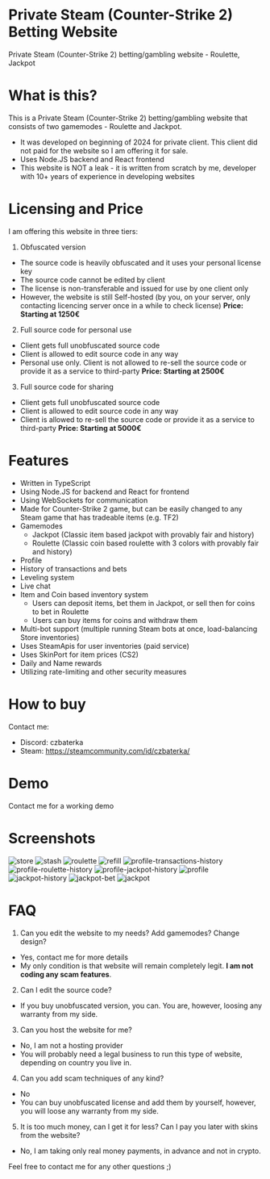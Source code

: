 # Private Steam (Counter-Strike 2) Betting Website
Private Steam (Counter-Strike 2) betting/gambling website - Roulette, Jackpot

# What is this?
This is a Private Steam (Counter-Strike 2) betting/gambling website that consists of two gamemodes - Roulette and Jackpot.
 - It was developed on beginning of 2024 for private client. This client did not paid for the website so I am offering it for sale.
 - Uses Node.JS backend and React frontend
 - This website is NOT a leak - it is written from scratch by me, developer with 10+ years of experience in developing websites

# Licensing and Price
I am offering this website in three tiers:
1) Obfuscated version
 - The source code is heavily obfuscated and it uses your personal license key
 - The source code cannot be edited by client
 - The license is non-transferable and issued for use by one client only
 - However, the website is still Self-hosted (by you, on your server, only contacting licencing server once in a while to check license)
 **Price: Starting at 1250€**

2) Full source code for personal use
 - Client gets full unobfuscated source code
 - Client is allowed to edit source code in any way
 - Personal use only. Client is not allowed to re-sell the source code or provide it as a service to third-party
 **Price: Starting at 2500€**

3) Full source code for sharing
 - Client gets full unobfuscated source code
 - Client is allowed to edit source code in any way
 - Client is allowed to re-sell the source code or provide it as a service to third-party
 **Price: Starting at 5000€**

# Features
 - Written in TypeScript
 - Using Node.JS for backend and React for frontend
 - Using WebSockets for communication
 - Made for Counter-Strike 2 game, but can be easily changed to any Steam game that has tradeable items (e.g. TF2)
 - Gamemodes
   - Jackpot (Classic item based jackpot with provably fair and history)
   - Roulette (Classic coin based roulette with 3 colors with provably fair and history)
 - Profile
  - History of transactions and bets
  - Leveling system
 - Live chat
 - Item and Coin based inventory system
   - Users can deposit items, bet them in Jackpot, or sell then for coins to bet in Roulette
   - Users can buy items for coins and withdraw them
 - Multi-bot support (multiple running Steam bots at once, load-balancing Store inventories)
 - Uses SteamApis for user inventories (paid service)
 - Uses SkinPort for item prices (CS2)
 - Daily and Name rewards
 - Utilizing rate-limiting and other security measures

# How to buy
Contact me:
 - Discord: czbaterka
 - Steam: https://steamcommunity.com/id/czbaterka/

# Demo
Contact me for a working demo

# Screenshots
![store](https://github.com/Baterka/SteamBettingWebsite2/assets/3463591/0bf6a8d9-e410-4c84-aeec-9e98ac86b787)
![stash](https://github.com/Baterka/SteamBettingWebsite2/assets/3463591/b1f354c0-e677-4560-8da3-2b04e7f51c82)
![roulette](https://github.com/Baterka/SteamBettingWebsite2/assets/3463591/4ee4d385-13d6-4236-9b63-11de3fb60842)
![refill](https://github.com/Baterka/SteamBettingWebsite2/assets/3463591/df2c0845-82ce-48e8-87b5-b2ec55b229f9)
![profile-transactions-history](https://github.com/Baterka/SteamBettingWebsite2/assets/3463591/41958f42-be42-41fa-817a-36f54a05854f)
![profile-roulette-history](https://github.com/Baterka/SteamBettingWebsite2/assets/3463591/6483f122-77b4-4e65-881d-675f7110f357)
![profile-jackpot-history](https://github.com/Baterka/SteamBettingWebsite2/assets/3463591/fc7bd10c-f451-4c1f-a521-be5412997818)
![profile](https://github.com/Baterka/SteamBettingWebsite2/assets/3463591/4f189bf8-2d40-437e-a7ed-ee0f04d15865)
![jackpot-history](https://github.com/Baterka/SteamBettingWebsite2/assets/3463591/1aea7d9d-6b33-4d25-a4bc-c049bcf5cdec)
![jackpot-bet](https://github.com/Baterka/SteamBettingWebsite2/assets/3463591/b01212a6-b5b4-487b-9044-23aecb55265c)
![jackpot](https://github.com/Baterka/SteamBettingWebsite2/assets/3463591/1144a55b-cd31-493c-94ea-03f935f40ab6)

# FAQ
1) Can you edit the website to my needs? Add gamemodes? Change design?
 - Yes, contact me for more details
 - My only condition is that website will remain completely legit. **I am not coding any scam features**.
2) Can I edit the source code?
 - If you buy unobfuscated version, you can. You are, however, loosing any warranty from my side.
3) Can you host the website for me?
 - No, I am not a hosting provider
 - You will probably need a legal business to run this type of website, depending on country you live in.
4) Can you add scam techniques of any kind?
 - No
 - You can buy unobfuscated license and add them by yourself, however, you will loose any warranty from my side.
5) It is too much money, can I get it for less? Can I pay you later with skins from the website?
 - No, I am taking only real money payments, in advance and not in crypto.

Feel free to contact me for any other questions ;)
